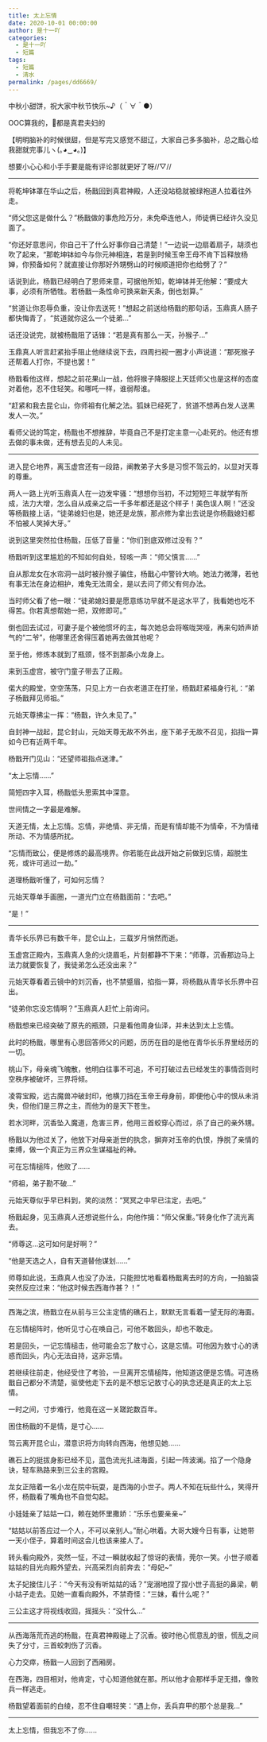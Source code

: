 ```yaml
---
title: 太上忘情
date: 2020-10-01 00:00:00
author: 是十一吖
categories: 
  - 是十一吖
  - 短篇
tags: 
  - 短篇
  - 清水
permalink: /pages/dd6669/
---
```


中秋小甜饼，祝大家中秋节快乐~♪（＾∀＾●）

OOC算我的，🍬都是真君夫妇的

【明明脑补的时候很甜，但是写完又感觉不甜辽，大家自己多多脑补，总之戬心给我甜就完事儿ヽ(｡◕‿◕｡)】

想要小心心和小手手要是能有评论那就更好了呀//▽//

<!-- more -->

------------------------------------

将乾坤钵罩在华山之后，杨戬回到真君神殿，人还没站稳就被绿袍道人拉着往外走。

“师父您这是做什么？”杨戬做的事危险万分，未免牵连他人，师徒俩已经许久没见面了。

“你还好意思问，你自己干了什么好事你自己清楚！”一边说一边扇着扇子，胡须也吹了起来，“那乾坤钵如今与你元神相连，若是到时候玉帝王母不肯下旨释放杨婵，你预备如何？就直接让你那好外甥劈山的时候顺道把你也给劈了？”

话说到此，杨戬已经明白了恩师来意，可据他所知，乾坤钵并无他解：“要成大事，必须有所牺牲。若杨戬一条性命可换来新天条，倒也划算。”

“贫道让你忍辱负重，没让你去送死！”想起之前送给杨戬的那句话，玉鼎真人肠子都快悔青了，“贫道就你这么一个徒弟...”

话还没说完，就被杨戬阻了话锋：“若是真有那么一天，孙猴子...”

玉鼎真人听言赶紧抬手阻止他继续说下去，四周扫视一圈才小声说道：“那死猴子还帮着人打你，不提也罢！”

杨戬看他这样，想起之前花果山一战，他将猴子降服捉上天廷师父也是这样的态度对着他，忍不住轻笑。和哪吒一样，谁弱帮谁。

“赶紧和我去昆仑山，你师祖有化解之法。狐妹已经死了，贫道不想再白发人送黑发人一次。”

看师父说的笃定，杨戬也不想推辞，毕竟自己不是打定主意一心赴死的。他还有想去做的事未做，还有想去见的人未见。

------------------------------------

进入昆仑地界，离玉虚宫还有一段路，阐教弟子大多是习惯不驾云的，以显对天尊的尊重。

两人一路上光听玉鼎真人在一边发牢骚：“想想你当初，不过短短三年就学有所成，法力大增，怎么自从成亲之后一千多年都还是这个样子！美色误人啊！”还没等杨戬接上话，“徒弟媳妇也是，她还是龙族，那点修为拿出去说是你杨戬媳妇都不怕被人笑掉大牙。”

说到这里突然拉住杨戬，压低了音量：“你们到底双修过没有？”

杨戬听到这里尴尬的不知如何自处，轻咳一声：“师父慎言......”

自从那龙女在水帘洞一战时被孙猴子骗住，杨戬心中警铃大响。她法力微薄，若他有事无法在身边相护，难免无法周全，是以去问了师父有何办法。

当时师父看了他一眼：“徒弟媳妇要是愿意练功早就不是这水平了，我看她也吃不得苦。你若真想帮她一把，双修即可。”

倒也回去试过，可妻子是个被他惯坏的主，每次她总会将喉咙哭哑，再来句娇声娇气的“二爷”，他哪里还舍得压着她再去做其他呢？

至于他，修炼本就到了瓶颈，怪不到那条小龙身上。

来到玉虚宫，被守门童子带去了正殿。

偌大的殿堂，空空荡荡，只见上方一白衣老道正在打坐，杨戬赶紧福身行礼：“弟子杨戬拜见师祖。”

元始天尊拂尘一挥：“杨戬，许久未见了。”

自封神一战起，昆仑封山，元始天尊无故不外出，座下弟子无故不召见，掐指一算如今已有近两千年。

杨戬开门见山：“还望师祖指点迷津。”

“太上忘情……”

简短四字入耳，杨戬低头思索其中深意。

世间情之一字最是难解。

天道无情，太上忘情。忘情，非绝情、非无情，而是有情却能不为情牵，不为情绪所动、不为情感所扰。

“忘情而致公，便是修炼的最高境界。你若能在此战开始之前做到忘情，超脱生死，或许可逃过一劫。”

道理杨戬听懂了，可如何忘情？

元始天尊单手画圈，一道光门立在杨戬面前：“去吧。”

“是！”

------------------------------------

青华长乐界已有数千年，昆仑山上，三载岁月悄然而逝。

玉虚宫正殿内，玉鼎真人急的火烧眉毛，片刻都静不下来：“师尊，沉香那边马上法力就要恢复了，我徒弟怎么还没出来？”

元始天尊看着云镜中的刘沉香，也不禁蹙眉，掐指一算，将杨戬从青华长乐界中召出。

“徒弟你忘没忘情啊？”玉鼎真人赶忙上前询问。

杨戬想来已经突破了原先的瓶颈，只是看他周身仙泽，并未达到太上忘情。

此时的杨戬，哪里有心思回答师父的问题，历历在目的是他在青华长乐界里经历的一切。

桃山下，母亲魂飞魄散，他明白往事不可追，不可打破过去已经发生的事情否则时空秩序被破坏，三界将倾。

凌霄宝殿，远古魔兽冲破封印，他横刀挡在玉帝王母身前，即便他心中的恨从未消失，但他们是三界之主，而他为的是天下苍生。

若水河畔，沉香坠入魔道，危害三界，他用三首蛟穿心而过，杀了自己的亲外甥。

杨戬以为他过关了，他放下对母亲逝世的执念，摒弃对玉帝的仇恨，挣脱了亲情的束缚，做一个真正为三界众生谋福祉的神。

可在忘情槌阵，他败了......

“师祖，弟子勘不破...”

元始天尊似乎早已料到，笑的淡然：“冥冥之中早已注定，去吧。”

杨戬起身，见玉鼎真人还想说些什么，向他作揖：“师父保重。”转身化作了流光离去。

“师尊这...这可如何是好啊？”

“他是天选之人，自有天道替他谋划......”

师尊如此说，玉鼎真人也没了办法，只能担忧地看着杨戬离去时的方向，一拍脑袋突然反应过来：“他这时候去西海作甚？！”

------------------------------------

西海之滨，杨戬立在从前与三公主定情的礁石上，默默无言看着一望无际的海面。

在忘情槌阵时，他听见寸心在唤自己，可他不敢回头，却也不敢走。

若是回头，一记忘情槌击，他可能会忘了敖寸心，这是忘情。可他因为敖寸心的诱惑而回头，内心无法自持，这非忘情。

若继续往前走，他经受住了考验，一旦离开忘情槌阵，他知道这便是忘情。可连杨戬自己都分不清楚，驱使他走下去的是不想忘记敖寸心的执念还是真正的太上忘情。

一时之间，寸步难行，他竟在这一关蹉跎数百年。

困住杨戬的不是情，是寸心......

驾云离开昆仑山，潜意识将方向转向西海，他想见她......

礁石上的挺拔身影已经不见，蓝色流光扎进海面，引起一阵波澜。掐了一个隐身诀，轻车熟路来到三公主的宫殿。

龙女正陪着一名小龙在院中玩耍，是西海的小世子。两人不知在玩些什么，笑得开怀，杨戬看了嘴角也不自觉勾起。

小娃娃亲了姑姑一口，赖在她怀里撒娇：“乐乐也要亲亲~”

“姑姑以前答应过一个人，不可以亲别人。”耐心哄着。大哥大嫂今日有事，让她带一天小侄子，算着时间这会儿也该来接人了。

转头看向殿外，突然一怔，不过一瞬就收起了惊讶的表情，莞尔一笑。小世子顺着姑姑的目光向殿外望去，兴高采烈向前奔去：“母妃~”

太子妃接住儿子：“今天有没有听姑姑的话？”宠溺地捏了捏小世子高挺的鼻梁，朝小姑子走去。见她一直看向殿外，不禁奇怪：“三妹，看什么呢？”

三公主这才将视线收回，摇摇头：“没什么...”

------------------------------------

从西海落荒而逃的杨戬，在真君神殿碰上了沉香。彼时他心慌意乱的很，慌乱之间失了分寸，三首蛟刺伤了沉香。

心力交瘁，杨戬一人回到了西厢房。

在西海，四目相对，他肯定，寸心知道他就在那。所以他才会那样手足无措，像败兵一样逃走。

杨戬望着面前的白绫，忍不住自嘲轻笑：“遇上你，丢兵弃甲的那个总是我...”

------------------------------------

太上忘情，但我忘不了你......
